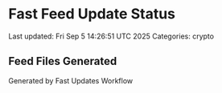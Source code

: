 # Fast Feed Update Status
Last updated: Fri Sep  5 14:26:51 UTC 2025
Categories: crypto

## Feed Files Generated

Generated by Fast Updates Workflow
